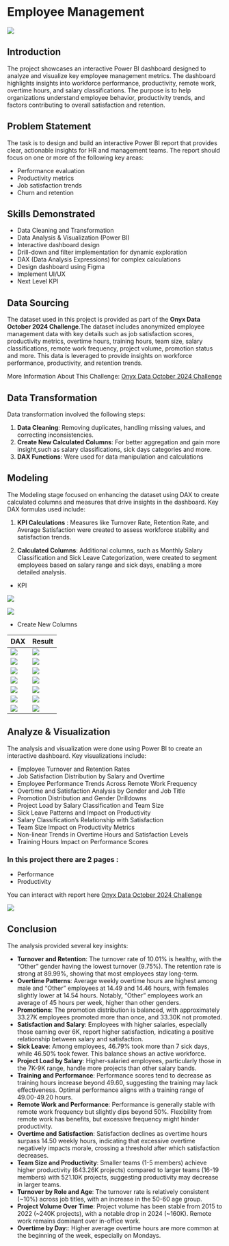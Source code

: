 # Employee Management

![](employee_hero.jpg)

## Introduction
The project showcases an interactive Power BI dashboard designed to analyze and visualize key employee management metrics. The dashboard highlights insights into workforce performance, productivity, remote work, overtime hours, and salary classifications. The purpose is to help organizations understand employee behavior, productivity trends, and factors contributing to overall satisfaction and retention.

## Problem Statement
The task is to design and build an interactive Power BI report that provides clear, actionable insights for HR and management teams. The report should focus on one or more of the following key areas:

- Performance evaluation
- Productivity metrics
- Job satisfaction trends
- Churn and retention 

## Skills Demonstrated
- Data Cleaning and Transformation
- Data Analysis & Visualization (Power BI)
- Interactive dashboard design
- Drill-down and filter implementation for dynamic exploration
- DAX (Data Analysis Expressions) for complex calculations
- Design dashboard using Figma
- Implement UI/UX
- Next Level KPI

## Data Sourcing
The dataset used in this project is provided as part of the **Onyx Data October 2024 Challenge**.The dataset includes anonymized employee management data with key details such as job satisfaction scores, productivity metrics, overtime hours, training hours, team size, salary classifications, remote work frequency, project volume, promotion status and more. This data is leveraged to provide insights on workforce performance, productivity, and retention trends.

More Information About This Challenge: [Onyx Data October 2024 Challenge](https://zoomcharts.com/en/microsoft-power-bi-custom-visuals/challenges/onyx-data-october-2024)

## Data Transformation
Data transformation involved the following steps:
1. **Data Cleaning**: Removing duplicates, handling missing values, and correcting inconsistencies.
2. **Create New Calculated Columns**: For better aggregation and gain more insight,such as salary classifications, sick days categories and more.
3. **DAX Functions**: Were used for data manipulation and calculations

## Modeling

The Modeling stage focused on enhancing the dataset using DAX to create calculated columns and measures that drive insights in the dashboard. 
Key DAX formulas used include:

1. **KPI Calculations** : Measures like Turnover Rate, Retention Rate, and Average Satisfaction were created to assess workforce stability and satisfaction trends.

2. **Calculated Columns**: Additional columns, such as Monthly Salary Classification and Sick Leave Categorization, were created to segment employees based on salary range and sick days, enabling a more detailed analysis.

- KPI 

![](kpi_performance.png)

![](kpi_productivity.png)

- Create New Columns

| DAX | Result |
|----------|----------|
| ![](promotion.png) | ![](promotion_result.png) |
| ![](salary.png) | ![](salary_result.png) |
| ![](sick_days.png) | ![](sick_days_result.png) |
| ![](remote_work.png) | ![](remote_work_result.png) |
| ![](satisfaction.png) | ![](satisfaction_result.png) |
| ![](team_size.png) | ![](team_size_result.png) |
| ![](employee_status.png) | ![](employee_status_result.png) |


## Analyze & Visualization
The analysis and visualization were done using Power BI to create an interactive dashboard. Key visualizations include:

- Employee Turnover and Retention Rates
- Job Satisfaction Distribution by Salary and Overtime
- Employee Performance Trends Across Remote Work Frequency
- Overtime and Satisfaction Analysis by Gender and Job Title
- Promotion Distribution and Gender Drilldowns
- Project Load by Salary Classification and Team Size
- Sick Leave Patterns and Impact on Productivity
- Salary Classification’s Relationship with Satisfaction
- Team Size Impact on Productivity Metrics
- Non-linear Trends in Overtime Hours and Satisfaction Levels
- Training Hours Impact on Performance Scores

### In this project there are 2 pages :
- Performance
- Productivity

You can interact with report here [Onyx Data October 2024 Challenge](https://zoomcharts.com/en/microsoft-power-bi-custom-visuals/challenges/submission/aab2fee7ddbb932a58782c4438ef04e3?challenge=onyx-data-october-2024)

![](employe_management.png)

## Conclusion
The analysis provided several key insights:
- **Turnover and Retention**: The turnover rate of 10.01% is healthy, with the “Other” gender having the lowest turnover (9.75%). The retention rate is strong at 89.99%, showing that most employees stay long-term.
- **Overtime Patterns**: Average weekly overtime hours are highest among male and “Other” employees at 14.49 and 14.46 hours, with females slightly lower at 14.54 hours. Notably, “Other” employees work an average of 45 hours per week, higher than other genders.
- **Promotions**: The promotion distribution is balanced, with approximately 33.27K employees promoted more than once, and 33.30K not promoted.
- **Satisfaction and Salary**: Employees with higher salaries, especially those earning over 6K, report higher satisfaction, indicating a positive relationship between salary and satisfaction.
- **Sick Leave**:  Among employees, 46.79% took more than 7 sick days, while 46.50% took fewer. This balance shows an active workforce.
- **Project Load by Salary**: Higher-salaried employees, particularly those in the 7K-9K range, handle more projects than other salary bands.
- **Training and Performance**: Performance scores tend to decrease as training hours increase beyond 49.60, suggesting the training may lack effectiveness. Optimal performance aligns with a training range of 49.00-49.20 hours.
- **Remote Work and Performance**: Performance is generally stable with remote work frequency but slightly dips beyond 50%. Flexibility from remote work has benefits, but excessive frequency might hinder productivity.
- **Overtime and Satisfaction**: Satisfaction declines as overtime hours surpass 14.50 weekly hours, indicating that excessive overtime negatively impacts morale, crossing a threshold after which satisfaction decreases.
- **Team Size and Productivity**: Smaller teams (1-5 members) achieve higher productivity (643.26K projects) compared to larger teams (16-19 members) with 521.10K projects, suggesting productivity may decrease in larger teams.
- **Turnover by Role and Age**: The turnover rate is relatively consistent (~10%) across job titles, with an increase in the 50-60 age group.
- **Project Volume Over Time**: Project volume has been stable from 2015 to 2022 (~240K projects), with a notable drop in 2024 (~160K). Remote work remains dominant over in-office work.
- **Overtime by Day:**:  Higher average overtime hours are more common at the beginning of the week, especially on Mondays.


